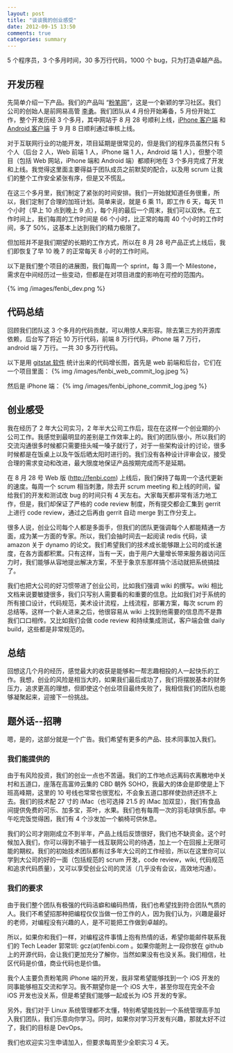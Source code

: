 ```yaml
---
layout: post
title: "谈谈我的创业感受"
date: 2012-09-15 13:50
comments: true
categories: summary
---
```


5 个程序员，3 个多月时间，30 多万行代码，1000 个 bug，只为打造卓越产品。

## 开发历程

先简单介绍一下产品。我们的产品叫 “[粉笔网](http://fenbi.com)”，这是一个新颖的学习社区。我们公司的创始人是前网易高管 [李勇](http://baike.baidu.com/view/2264197.htm)。我们团队从 4 月份开始筹备，5 月份开始工作，整个开发历经 3 个多月，其中网站于 8 月 28 号顺利上线，[iPhone 客户端](http://itunes.apple.com/cn/app/fen-bi-wang/id551540593) 和 [Android 客户端](http://cdn.fen.bi/sc/app/fenbi.apk) 于 9 月 8 日顺利通过审核上线。

<!-- more -->

对于互联网行业的功能开发，项目延期是很常见的，但是我们的程序员虽然只有 5 个人（后台 2 人，Web 前端 1 人，iPhone 端 1 人，Android 端 1 人），但整个项目（包括 Web 网站，iPhone 端和 Android 端）都顺利地在 3 个多月完成了开发和上线。我觉得这里面主要得益于团队成员之前默契的配合，以及用 scrum 让我们的整个工作安全紧张有序，但是又不慌乱。

在这三个多月里，我们制定了紧张的时间安排。我们一开始就知道任务很重，所以，我们定制了合理的加班计划。简单来说，就是 6 乘 11，即工作 6 天，每天 11 个小时（早上 10 点到晚上 9 点），每个月的最后一个周末，我们可以双休。在工作时间上，我们每周的工作时间是 66 个小时，比正常的每周 40 个小时的工作时间，多了 50%，这基本上达到我们的精力极限了。

但加班并不是我们期望的长期的工作方式，所以在 8 月 28 号产品正式上线后，我们即恢复了早 10 晚 7 的正常每天 8 小时的工作时间。

以下是我们整个项目的进展图，我们每周一个 sprint，每 3 周一个 Milestone，需求在中间经历过一些变动，但都是在对项目进度的影响在可控的范围内。

{% img /images/fenbi_dev.png %}

## 代码总结

回顾我们团队这 3 个多月的代码贡献，可以用惊人来形容。除去第三方的开源库依赖，后台写了将近 10 万行代码，前端 8 万行代码，iPhone 端 7 万行，android 端 7 万行。一共 30 多万行代码。

以下是用 [gitstat 软件](http://gitstats.sourceforge.net/) 统计出来的代码增长图，首先是 web 前端和后台，它们在一个项目里面：
{% img /images/fenbi_web_commit_log.jpeg %}

然后是 iPhone 端：
{% img /images/fenbi_iphone_commit_log.jpeg %}

## 创业感受

我在经历了 2 年大公司实习，2 年半大公司工作后，现在在这样一个创业期的小公司工作。我感觉到最明显的差别是工作效率上的。我们的团队很小，所以我们的交流沟通很多时候都只需要扭头喊一嗓子就行了，对于一些架构设计的讨论，很多时候都是在饭桌上以及午饭后晒太阳时进行的。我们没有各种设计评审会议，接受合理的需求变动和改进，最大限度地保证产品按期完成而不是延期。

在 8 月 28 号 Web 版 (<http://fenbi.com>) 上线后，我们保持了每周一个迭代更新的速度。每周一个 scrum 相当刺激，除去开 scrum meeting 和上线的时间，留给我们的开发和测试改 bug 的时间只有 4 天左右。大家每天都非常有活力地工作，但是，我们却保证了严格的 code review 制度，所有提交都会汇集到 gerrit 上进行 code review，通过之后再由 gerrit 自动 merge 到工作分支上。

很多人说，创业公司每个人都是多面手，但我们的团队更强调每个人都能精通一方面，成为某一方面的专家。所以，我们会抽时间去一起阅读 redis 代码，读 amazon 关于 dynamo 的论文。我们希望我们的技术成长能够跟上公司的成长速度，在各方面都积累。只有这样，当有一天，由于用户大量增长带来服务器访问压力时，我们能够从容地提出解决方案，不至于象京东那样搞个活动就把系统搞挂了。

我们也把大公司的好习惯带进了创业公司，比如我们强调 wiki 的撰写。wiki 相比文档来说要敏捷很多，我们只写别人需要看的和重要的信息。比如我们对于系统的所有接口设计，代码规范，美术设计流程，上线流程，部署方案，每次 scrum 的总结等。这样一个新人进来之后，他很容易从 wiki 上找到他需要的信息而不是靠我们口口相传。又比如我们会做 code review 和持续集成测试，客户端会做 daily build，这些都是非常规范的。

## 总结

回想这几个月的经历，感觉最大的收获是能够和一帮志趣相投的人一起快乐的工作。我想，创业的风险是相当大的，如果我们最后成功了，我们将摆脱基本的财务压力，追求更高的理想，但即使这个创业项目最终失败了，我相信我们的团队也能够凝聚起来，迎接下一份挑战。

## 题外话--招聘

嗯，是的，这部分就是一个广告。我们希望有更多的产品、技术同事加入我们。

### 我们能提供的

由于有风险投资，我们的创业一点也不苦逼。我们的工作地点远离码农离散地中关村和五道口，座落在高富帅云集的 CBD 朝外 SOHO，我最大的体会是即使是上下班高峰期，这里的 10 号线也常常也很宽松，不会象五道口那样使劲挤还挤不上去。我们的技术配 27 寸的 iMac（也可选择 21.5 的 iMac 加双显），我们有食品间提供免费的可乐、加多宝，茶叶，水果。我们也有每周一次的羽毛球俱乐部。中午吃完饭觉得困，我们有 4 个沙发加一个躺椅可供休息。

我们的公司才刚刚成立不到半年，产品上线后反馈很好，我们也不缺资金。这个时候加入我们，你可以得到不输于一线互联网公司的待遇，加上一个在回报上无限可能的期权。我们的初始技术团队都有过多年大公司的工作经验，所以在这里你可以学到大公司的好的一面（包括规范的 scrum 开发，code review，wiki, 代码规范和追求代码质量），又可以享受创业公司的灵活（几乎没有会议，高效地沟通）。

### 我们的要求

由于我们整个团队有极强的代码洁癖和编码热情，我们也希望找到符合团队气质的人。我们不希望招那种把编程仅仅当做一份工作的人，因为我们认为，兴趣是最好的老师，对编程没有兴趣的人，是不可能把工作做到卓越的。

所以，如果你和我们一样，对编程这件事情上抱有热情的话，希望你能邮件联系我们的 Tech Leader 郭常圳: gcz(at)fenbi.com 。如果你能附上一段你放在 github 上的开源代码，会让我们更加充分了解你，当然如果没有也没关系。我们相信，社区代码是价值，商业代码也是价值。

我个人主要负责粉笔网 iPhone 端的开发，我非常希望能够找到一个 iOS 开发的同事能够相互交流和学习。我不期望你是一个 iOS 大牛，甚至你现在完全不会 iOS 开发也没关系，但是希望我们能够一起成长为 iOS 开发的专家。

另外，我们对于 Linux 系统管理都不太懂，特别希望能找到一个系统管理高手加入我们团队，我们乐意向你学习。同时，如果你对学习开发有兴趣，那就太好不过了，我们的目标是 DevOps。

我们也欢迎实习生申请加入，但要求每周至少全职实习 4 天。


